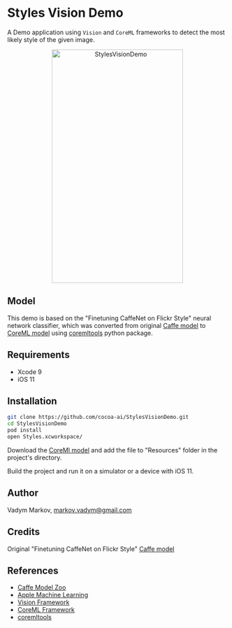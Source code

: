 # Styles Vision Demo

A Demo application using `Vision` and `CoreML` frameworks to detect the most
likely style of the given image.

<div align="center">
<img src="https://github.com/cocoa-ai/StylesVisionDemo/blob/master/Screenshot.png" alt="StylesVisionDemo" width="300" height="534" />
</div>

## Model

This demo is based on the "Finetuning CaffeNet on Flickr Style" neural network
classifier, which was converted from original [Caffe model](https://gist.github.com/sergeyk/034c6ac3865563b69e60)
to [CoreML model](https://drive.google.com/file/d/0B1ghKa_MYL6maFFWR3drLUFNQ1E/view?usp=sharing)
using [coremltools](https://pypi.python.org/pypi/coremltools) python package.

## Requirements

- Xcode 9
- iOS 11

## Installation

```sh
git clone https://github.com/cocoa-ai/StylesVisionDemo.git
cd StylesVisionDemo
pod install
open Styles.xcworkspace/
```

Download the [CoreMl model](https://drive.google.com/file/d/0B1ghKa_MYL6maFFWR3drLUFNQ1E/view?usp=sharing)
and add the file to "Resources" folder in the project's directory.

Build the project and run it on a simulator or a device with iOS 11.

## Author

Vadym Markov, markov.vadym@gmail.com

## Credits

Original "Finetuning CaffeNet on Flickr Style" [Caffe model](https://gist.github.com/sergeyk/034c6ac3865563b69e60)

## References
- [Caffe Model Zoo](https://github.com/caffe2/caffe2/wiki/Model-Zoo)
- [Apple Machine Learning](https://developer.apple.com/machine-learning/)
- [Vision Framework](https://developer.apple.com/documentation/vision)
- [CoreML Framework](https://developer.apple.com/documentation/coreml)
- [coremltools](https://pypi.python.org/pypi/coremltools)
